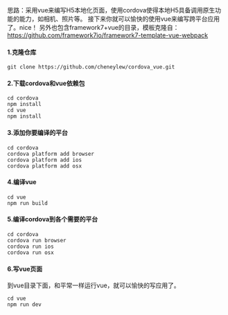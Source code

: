 思路：采用vue来编写H5本地化页面，使用cordova使得本地H5具备调用原生功能的能力，如相机、照片等。
接下来你就可以愉快的使用vue来编写跨平台应用了。nice！
另外也包含framework7+vue的目录，模板克隆自：https://github.com/framework7io/framework7-template-vue-webpack
#### 1.克隆仓库
```
git clone https://github.com/cheneylew/cordova_vue.git
```

#### 2.下载cordova和vue依赖包
```
cd cordova
npm install
cd vue
npm install
```

#### 3.添加你要编译的平台
```
cd cordova
cordova platform add browser
cordova platform add ios
cordova platform add osx
```

#### 4.编译vue
```
cd vue
npm run build
```

#### 5.编译cordova到各个需要的平台
```
cd cordova
cordova run browser
cordova run ios
cordova run osx
```

#### 6.写vue页面
到vue目录下面，和平常一样运行vue，就可以愉快的写应用了。
```
cd vue
npm run dev
```
